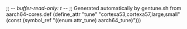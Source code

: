 ;; -*- buffer-read-only: t -*-
;; Generated automatically by gentune.sh from aarch64-cores.def
(define_attr "tune"
	"cortexa53,cortexa57,large,small"
	(const (symbol_ref "((enum attr_tune) aarch64_tune)")))
